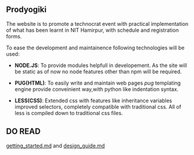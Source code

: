 Prodyogiki
---
The website is to promote a technocrat event with practical implementation of what has been learnt in NIT Hamirpur, with schedule and registration forms.

To ease the development and maintainence following technologies will be used:
+ **NODE.JS**: To provide modules helpfull in developement. As the site will be static as of now no node features other than npm will be required.

+ **PUG(HTML)**: To easily write and maintain web pages *pug* templating engine provide conveinient way,with python like indentation syntax.

+ **LESS(CSS)**: Extended css with features like inheritance variables improved selectors, completely compatible with traditional css. All of less is compiled down to traditional css files.


DO READ
---
[getting_started.md](docs/getting_started.md) and [design_guide.md](docs/design_guide.md)
